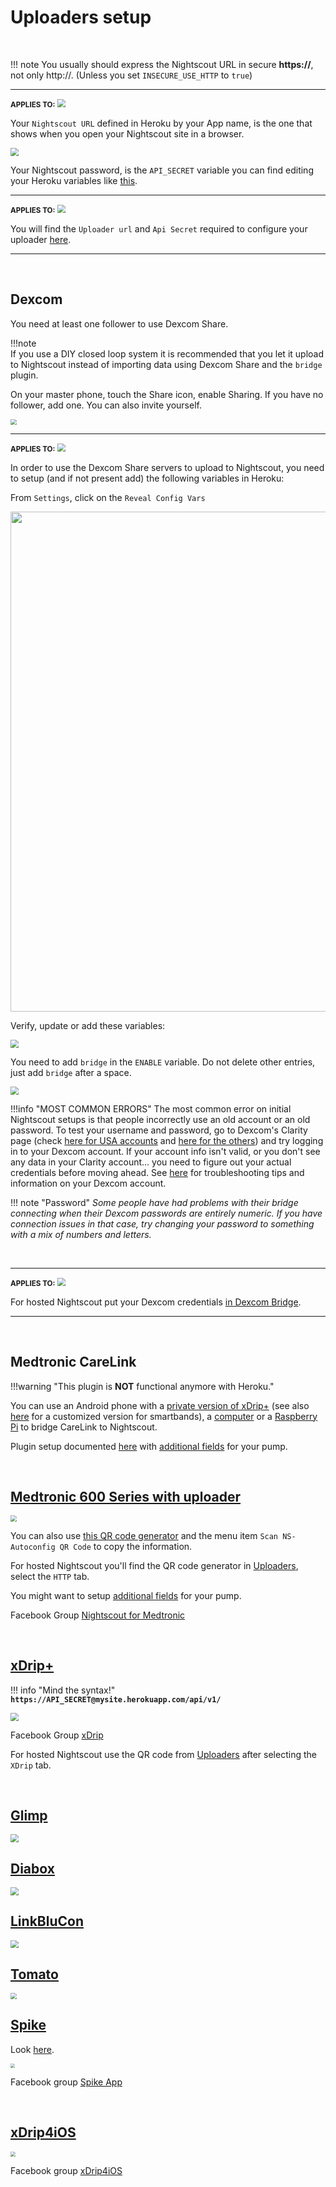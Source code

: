 # Uploaders setup

</br>

!!! note
    You usually should express the Nightscout URL in secure **https://**, not only http://.  (Unless you set `INSECURE_USE_HTTP` to `true`)

------

<span style="font-size:smaller;">**APPLIES TO:**</span>	<img src="../../vendors/img/Heroku.png" style="zoom:80%;" />

Your `Nightscout URL` defined in Heroku by your App name, is the one that shows when you open your Nightscout site in a browser.

<img src="../../nightscout/img/SetupNS44.png" style="zoom:80%;" />

Your Nightscout password, is the `API_SECRET` variable you can find editing your Heroku variables like [this](../../nightscout/new_user/#editing-config-vars-in-heroku).

------

<span style="font-size:smaller;">**APPLIES TO:**</span>	<img src="../../vendors/img/T1Pal.png" style="zoom:80%;" />

You will find the `Uploader url` and `Api Secret` required to configure your uploader [here](https://www.t1pal.com/account/sites/my#Uploaders).

------

</br>

## Dexcom

You need at least one follower to use Dexcom Share.

!!!note  
    If you use a DIY closed loop system it is recommended that you let it upload to Nightscout instead of importing data using Dexcom Share and the `bridge` plugin.

On your master phone, touch the Share icon, enable Sharing. If you have no follower, add one. You can also invite yourself.

<img src="../img/UploadCFG09.png" style="zoom:60%;" />

</br>

------

<span style="font-size:smaller;">**APPLIES TO:**</span>	<img src="../../vendors/img/Heroku.png" style="zoom:80%;" />

In order to use the Dexcom Share servers to upload to Nightscout, you need to setup (and if not present add) the following variables in Heroku:

From `Settings`, click on the  `Reveal Config Vars`

<img src="../../nightscout/img/config-vars.png" width="800">

</br>

Verify, update or add these variables:

<img src="../../nightscout/img/NewNS35.png" style="zoom:80%;" />

</br>

You need to add `bridge` in the `ENABLE` variable. Do not delete other entries, just add `bridge` after a space.

<img src="../../nightscout/img/NewNS38.png" style="zoom:80%;" />

</br>

!!!info "MOST COMMON ERRORS"
    The most common error on initial Nightscout setups is that people incorrectly use an old account or an old password. To test your username and password, go to Dexcom's Clarity page (check [here for USA accounts](https://clarity.dexcom.com) and [here for the others](https://clarity.dexcom.eu)) and try logging in to your Dexcom account. If your account info isn't valid, or you don't see any data in your Clarity account... you need to figure out your actual credentials before moving ahead. See [here](../../troubleshoot/dexcom_bridge/) for troubleshooting tips and information on your Dexcom account.

!!! note "Password"
    *Some people have had problems with their bridge connecting when their Dexcom passwords are entirely numeric. If you have connection issues in that case, try changing your password to something with a mix of numbers and letters.*

</br>

------

<span style="font-size:smaller;">**APPLIES TO:**</span>	<img src="../../vendors/img/T1Pal.png" style="zoom:80%;" />

For hosted Nightscout put your Dexcom credentials [in Dexcom Bridge](https://www.t1pal.com/account/sites/my#DataIngress).

------

</br>

## Medtronic CareLink

!!!warning "This plugin is **NOT** functional anymore with Heroku."

You can use an Android phone with a [private version of xDrip+](https://github.com/benceszasz/xDripCareLinkFollower) (see also [here](https://bigdigital.home.blog/category/xdrip/) for a customized version for smartbands), a [computer](https://github.com/FredMK/minimed-connect-to-nightscout-wrapper) or a [Raspberry Pi](https://github.com/psonnera/minimed-connect-to-nightscout-wrapper/wiki) to bridge CareLink to Nightscout.

Plugin setup documented [here](https://github.com/nightscout/cgm-remote-monitor/#mmconnect-minimed-connect-bridge) with [additional fields](https://github.com/nightscout/cgm-remote-monitor/#pump-pump-monitoring) for your pump.

</br>

## [Medtronic 600 Series with uploader](http://pazaan.github.io/600SeriesAndroidUploader/)

<img src="../img/UploadCFG08.png" style="zoom:60%;" />

You can also use [this QR code generator](https://nightscout.github.io/pages/configure/) and the menu item `Scan NS-Autoconfig QR Code` to copy the information.

For hosted Nightscout you'll find the QR code generator in [Uploaders](https://www.t1pal.com/account/sites/my#Uploaders), select the `HTTP` tab.

You might want to setup [additional fields](https://github.com/nightscout/cgm-remote-monitor/#pump-pump-monitoring) for your pump.

Facebook Group [Nightscout for Medtronic](https://www.facebook.com/groups/NightscoutForMedtronic)

</br>

## [xDrip+](https://jamorham.github.io/#xdrip-plus)

!!! info "Mind the syntax!"
    **`https://API_SECRET@mysite.herokuapp.com/api/v1/`**

<img src="../img/UploadCFG00.png" style="zoom:80%;" />

Facebook Group [xDrip](https://www.facebook.com/groups/xDripG5)

For hosted Nightscout use the QR code from [Uploaders](https://www.t1pal.com/account/sites/my#Uploaders) after selecting the `XDrip` tab.

</br>

## [Glimp](https://play.google.com/store/apps/details?id=it.ct.glicemia)

<img src="../img/UploadCFG02.png" style="zoom:80%;" />

</br>

## [Diabox](https://www.bubblan.org/diabox/)

<img src="../img/UploadCFG03.png" style="zoom:80%;" />

</br>

## [LinkBluCon](https://www.ambrosiasys.com/our-products/linkblucon/)

<img src="../img/UploadCFG04.png" style="zoom:80%;" />

</br>

## [Tomato](http://tomato.cool/)

<img src="../img/UploadCFG05.png" style="zoom:60%;" />

</br>

## [Spike](https://spike-app.com/)

Look [here](https://github.com/SpikeApp/Spike/wiki/Spike-Follower-Mode#configure-spike-master).

<img src="../img/UploadCFG10.png" style="zoom:45%;" />

Facebook group [Spike App](https://www.facebook.com/groups/spikeapp)

</br>

## [xDrip4iOS](https://xdrip4ios.readthedocs.io/en/latest/)

<img src="../img/UploadCFG06.png" style="zoom:50%;" />

Facebook group [xDrip4iOS](https://www.facebook.com/groups/853994615056838/)